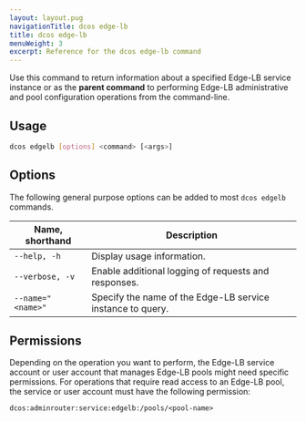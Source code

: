 ```yaml
---
layout: layout.pug
navigationTitle: dcos edge-lb
title: dcos edge-lb
menuWeight: 3
excerpt: Reference for the dcos edge-lb command
---
```


Use this command to return information about a specified Edge-LB service instance or as the **parent command** to performing Edge-LB administrative and pool configuration operations from the command-line.

## Usage

```bash
dcos edgelb [options] <command> [<args>]
```

## Options
The following general purpose options can be added to most `dcos edgelb` commands.

| Name, shorthand  | Description |
|------------------|-------------|
| `--help, -h`     | Display usage information. |
| `--verbose, -v`  | Enable additional logging of requests and responses. |
| `--name="<name>"`   | Specify the name of the Edge-LB service instance to query. |

## Permissions
Depending on the operation you want to perform, the Edge-LB service account or user account that manages Edge-LB pools might need specific permissions. For operations that require read access to an Edge-LB pool, the service or user account must have the following permission:

```
dcos:adminrouter:service:edgelb:/pools/<pool-name>
```
